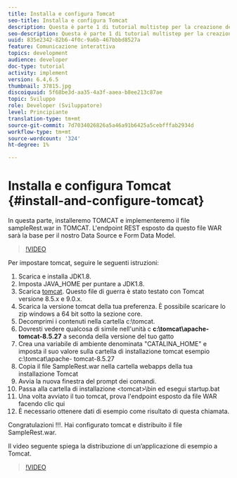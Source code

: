 ```yaml
---
title: Installa e configura Tomcat
seo-title: Installa e configura Tomcat
description: Questa è parte 1 di tutorial multistep per la creazione del tuo primo documento di comunicazione interattivo.In questa parte, installeremo TOMCAT e distribuiremo il file sampleRest.war in TOMCAT. L'endpoint REST esposto da questo file WAR sarà la base per il nostro Data Source e Form Data Model.
seo-description: Questa è parte 1 di tutorial multistep per la creazione del tuo primo documento di comunicazione interattivo.In questa parte, installeremo TOMCAT e distribuiremo il file sampleRest.war in TOMCAT. L'endpoint REST esposto da questo file WAR sarà la base per il nostro Data Source e Form Data Model.
uuid: 835e2342-82b6-4f0c-9a6b-467bbbd8527a
feature: Comunicazione interattiva
topics: development
audience: developer
doc-type: tutorial
activity: implement
version: 6.4,6.5
thumbnail: 37815.jpg
discoiquuid: 5f68be3d-aa35-4a3f-aaea-b8ee213c87ae
topic: Sviluppo
role: Developer (Sviluppatore)
level: Principiante
translation-type: tm+mt
source-git-commit: 7d7034026826a5a46a91b6425a5cebfffab2934d
workflow-type: tm+mt
source-wordcount: '324'
ht-degree: 1%

---
```



# Installa e configura Tomcat {#install-and-configure-tomcat}

In questa parte, installeremo TOMCAT e implementeremo il file sampleRest.war in TOMCAT. L&#39;endpoint REST esposto da questo file WAR sarà la base per il nostro Data Source e Form Data Model.

>[!VIDEO](https://video.tv.adobe.com/v/37815/?quality=9&learn=on)

Per impostare tomcat, seguire le seguenti istruzioni:

1. Scarica e installa JDK1.8.
2. Imposta JAVA_HOME per puntare a JDK1.8.
3. Scarica [tomcat](https://tomcat.apache.org/). Questo file di guerra è stato testato con Tomcat versione 8.5.x e 9.0.x.
4. Scarica la versione tomcat della tua preferenza. È possibile scaricare lo zip windows a 64 bit sotto la sezione core.
5. Decomprimi i contenuti nella cartella c:\tomcat.
6. Dovresti vedere qualcosa di simile nell&#39;unità c **c:\tomcat\apache-tomcat-8.5.27** a seconda della versione del tuo gatto
7. Crea una variabile di ambiente denominata &quot;CATALINA_HOME&quot; e imposta il suo valore sulla cartella di installazione tomcat esempio c:\tomcat\apache- tomcat-8.5.27
8. Copia il file SampleRest.war nella cartella webapps della tua installazione Tomcat
9. Avvia la nuova finestra del prompt dei comandi.
10. Passa alla cartella di installazione &lt;tomcat>\bin ed esegui startup.bat
11. Una volta avviato il tuo tomcat, prova l&#39;endpoint esposto da file WAR facendo clic qui [](http://localhost:8080/SampleRest/webapi/getStatement/9586)
12. È necessario ottenere dati di esempio come risultato di questa chiamata.

Congratulazioni !!!. Hai configurato tomcat e distribuito il file SampleRest.war.

Il video seguente spiega la distribuzione di un’applicazione di esempio a Tomcat.
>[!VIDEO](https://video.tv.adobe.com/v/37815)